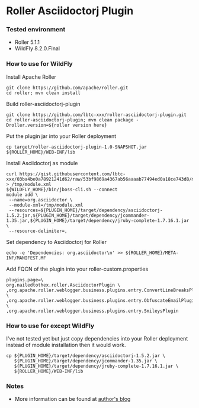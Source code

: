 Roller Asciidoctorj Plugin
===========================

### Tested environment

- Roller 5.1.1
- WildFly 8.2.0.Final

### How to use for WildFly

Install Apache Roller

    git clone https://github.com/apache/roller.git
    cd roller; mvn clean install

Build roller-asciidoctorj-plugin

    git clone https://github.com/lbtc-xxx/roller-asciidoctorj-plugin.git
    cd roller-asciidoctorj-plugin; mvn clean package -Droller.version=${roller version here}

Put the plugin jar into your Roller deployment

    cp target/roller-asciidoctorj-plugin-1.0-SNAPSHOT.jar ${ROLLER_HOME}/WEB-INF/lib

Install Asciidoctorj as module

    curl https://gist.githubusercontent.com/lbtc-xxx/03ba4be0a78921241d62/raw/53bf9869a4367ab56aaaab77494ed0a18ce743d8/module.xml > /tmp/module.xml
    ${WILDFLY_HOME}/bin/jboss-cli.sh --connect
    module add \
     --name=org.asciidoctor \
     --module-xml=/tmp/module.xml
     --resources=${PLUGIN_HOME}/target/dependency/asciidoctorj-1.5.2.jar,${PLUGIN_HOME}/target/dependency/jcommander-1.35.jar,${PLUGIN_HOME}/target/dependency/jruby-complete-1.7.16.1.jar \
     --resource-delimiter=,

Set dependency to Asciidoctorj for Roller

    echo -e 'Dependencies: org.asciidoctor\n' >> ${ROLLER_HOME}/META-INF/MANIFEST.MF

Add FQCN of the plugin into your roller-custom.properties

    plugins.page=\
    org.nailedtothex.roller.AsciidoctorPlugin \
    ,org.apache.roller.weblogger.business.plugins.entry.ConvertLineBreaksPlugin \
    ,org.apache.roller.weblogger.business.plugins.entry.ObfuscateEmailPlugin \
    ,org.apache.roller.weblogger.business.plugins.entry.SmileysPlugin

### How to use for except WildFly

I've not tested yet but just copy dependencies into your Roller deployment instead of module installation then it would work.

    cp ${PLUGIN_HOME}/target/dependency/asciidoctorj-1.5.2.jar \
       ${PLUGIN_HOME}/target/dependency/jcommander-1.35.jar \
       ${PLUGIN_HOME}/target/dependency/jruby-complete-1.7.16.1.jar \
       ${ROLLER_HOME}/WEB-INF/lib

### Notes

- More information can be found at [author's blog](http://www.nailedtothex.org/roller/)